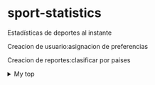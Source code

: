 # sport-statistics
Estadísticas de deportes al instante

Creacion de usuario:asignacion de preferencias

Creacion de reportes:clasificar por paises

<details>
<summary>My top </summary>

| Rank | Pais      |
|-----:|-----------|
|     1| Alemania  |
|     2| Argentina |
|     3| Uruguay   |
  
</details>

